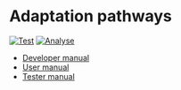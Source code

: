 # Adaptation pathways
[![Test](https://github.com/Deltares-research/PathwaysGenerator/actions/workflows/test.yml/badge.svg)](https://github.com/Deltares-research/PathwaysGenerator/actions/workflows/test.yml)
[![Analyse](https://github.com/Deltares-research/PathwaysGenerator/actions/workflows/analyse.yml/badge.svg)](https://github.com/Deltares-research/PathwaysGenerator/actions/workflows/analyse.yml)

- [Developer manual](documentation/develop/index.rst)
- [User manual](documentation/use/index.rst)
- [Tester manual](documentation/test/index.rst)
